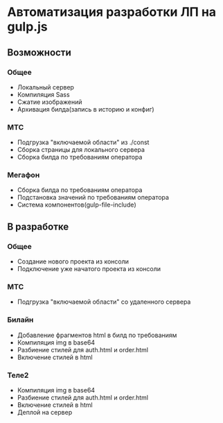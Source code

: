<h1>Автоматизация разработки ЛП на gulp.js</h1>
<h2>Возможности</h2>
<h3>Общее</h3>
<ul>
  <li>Локальный сервер</li>
  <li>Компиляция Sass</li>
  <li>Сжатие изображений</li>
  <li>Архивация билда(запись в историю и конфиг)</li>
</ul>
<h3>МТС</h3>
<ul>
  <li>Подгрузка "включаемой области" из ./const</li>
  <li>Сборка страницы для локального сервера</li>
  <li>Сборка билда по требованиям оператора</li>
</ul>
<h3>Мегафон</h3>
<ul>
  <li>Сборка билда по требованиям оператора</li>
  <li>Подстановка значений по требованиям оператора</li>
  <li>Система компонентов(gulp-file-include)</li>
</ul>
<h2>В разработке</h2>
<h3>Общее</h3>
<ul>
  <li>Создание нового проекта из консоли</li>
  <li>Подключение уже начатого проекта из консоли</li>
</ul>
<h3>МТС</h3>
<ul>
  <li>Подгрузка "включаемой области" со удаленного сервера</li>
</ul>
<h3>Билайн</h3>
<ul>
  <li>Добавление фрагментов html в билд по требованиям</li>
  <li>Компиляция img в base64</li>
  <li>Разбиение стилей для auth.html и order.html</li>
  <li>Включение стилей в html</li>
</ul>
<h3>Теле2</h3>
<ul>
  <li>Компиляция img в base64</li>
  <li>Разбиение стилей для auth.html и order.html</li>
  <li>Включение стилей в html</li>
  <li>Деплой на сервер</li>
</ul>
